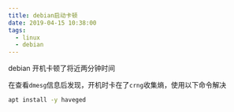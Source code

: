 ```yaml
---
title: debian启动卡顿
date: 2019-04-15 10:38:00
tags:
  - linux
  - debian
---
```


debian 开机卡顿了将近两分钟时间

<!--more-->

在查看`dmesg`信息后发现，开机时卡在了`crng`收集熵，使用以下命令解决

```bash
apt install -y haveged
```

